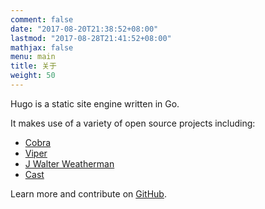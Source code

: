 ```yaml
---
comment: false
date: "2017-08-20T21:38:52+08:00"
lastmod: "2017-08-28T21:41:52+08:00"
mathjax: false
menu: main
title: 关于
weight: 50
---
```


Hugo is a static site engine written in Go.


It makes use of a variety of open source projects including:

* [Cobra](https://github.com/spf13/cobra)
* [Viper](https://github.com/spf13/viper)
* [J Walter Weatherman](https://github.com/spf13/jWalterWeatherman)
* [Cast](https://github.com/spf13/cast)

Learn more and contribute on [GitHub](https://github.com/gohugoio).

